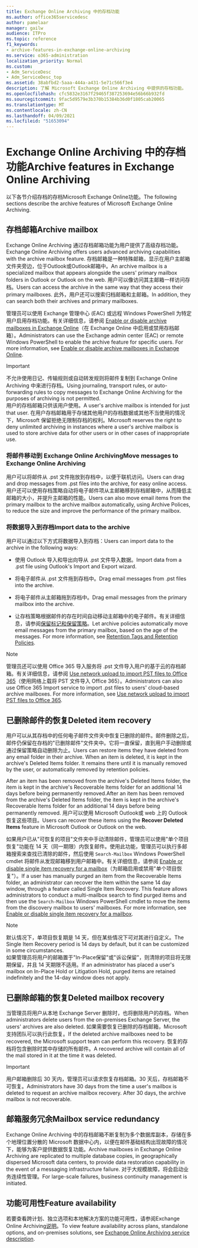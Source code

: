 ```yaml
---
title: Exchange Online Archiving 中的存档功能
ms.author: office365servicedesc
author: pamelaar
manager: gailw
audience: ITPro
ms.topic: reference
f1_keywords:
- archive-features-in-exchange-online-archiving
ms.service: o365-administration
localization_priority: Normal
ms.custom:
- Adm_ServiceDesc
- Adm_ServiceDesc_top
ms.assetid: 38abfbd2-5aaa-444a-a431-5e71c566f3e4
description: 了解 Microsoft Exchange Online Archiving 中提供的存档功能。
ms.openlocfilehash: cfc5832e3167f29465f387253694e56b66b932fd
ms.sourcegitcommit: 9fac5d9579e3b370b15384b36d0f1805cab20065
ms.translationtype: MT
ms.contentlocale: zh-CN
ms.lasthandoff: 04/09/2021
ms.locfileid: "51653094"
---
```

# <a name="archive-features-in-exchange-online-archiving"></a><span data-ttu-id="9cf1a-103">Exchange Online Archiving 中的存档功能</span><span class="sxs-lookup"><span data-stu-id="9cf1a-103">Archive features in Exchange Online Archiving</span></span>

<span data-ttu-id="9cf1a-104">以下各节介绍存档的存档Microsoft Exchange Online功能。</span><span class="sxs-lookup"><span data-stu-id="9cf1a-104">The following sections describe the archive features of Microsoft Exchange Online Archiving.</span></span>
  
## <a name="archive-mailbox"></a><span data-ttu-id="9cf1a-105">存档邮箱</span><span class="sxs-lookup"><span data-stu-id="9cf1a-105">Archive mailbox</span></span>

<span data-ttu-id="9cf1a-106">Exchange Online Archiving 通过存档邮箱功能为用户提供了高级存档功能。</span><span class="sxs-lookup"><span data-stu-id="9cf1a-106">Exchange Online Archiving offers users advanced archiving capabilities with the archive mailbox feature.</span></span> <span data-ttu-id="9cf1a-107">存档邮箱是一种特殊邮箱，显示在用户主邮箱文件夹旁边，位于Outlook或Outlook邮箱中。</span><span class="sxs-lookup"><span data-stu-id="9cf1a-107">An archive mailbox is a specialized mailbox that appears alongside the users' primary mailbox folders in Outlook or Outlook on the web.</span></span> <span data-ttu-id="9cf1a-108">用户可以像访问其主邮箱一样访问存档。</span><span class="sxs-lookup"><span data-stu-id="9cf1a-108">Users can access the archive in the same way that they access their primary mailboxes.</span></span> <span data-ttu-id="9cf1a-109">此外，用户还可以搜索归档邮箱和主邮箱。</span><span class="sxs-lookup"><span data-stu-id="9cf1a-109">In addition, they can search both their archives and primary mailboxes.</span></span>
  
<span data-ttu-id="9cf1a-p102">管理员可以使用 Exchange 管理中心 (EAC) 或远程 Windows PowerShell 为特定用户启用存档功能。有关详细信息，请参阅 [Enable or disable archive mailboxes in Exchange Online](/office365/securitycompliance/enable-archive-mailboxes)（在 Exchange Online 中启用或禁用存档邮箱）。</span><span class="sxs-lookup"><span data-stu-id="9cf1a-p102">Administrators can use the Exchange admin center (EAC) or remote Windows PowerShell to enable the archive feature for specific users. For more information, see [Enable or disable archive mailboxes in Exchange Online](/office365/securitycompliance/enable-archive-mailboxes).</span></span>
  
> [!IMPORTANT]
>  <span data-ttu-id="9cf1a-p103">不允许使用日记、传输规则或自动转发规则将邮件复制到 Exchange Online Archiving 中来进行存档。</span><span class="sxs-lookup"><span data-stu-id="9cf1a-p103">Using journaling, transport rules, or auto-forwarding rules to copy messages to Exchange Online Archiving for the purposes of archiving is not permitted. </span></span><br/>
>  <span data-ttu-id="9cf1a-113">用户的存档邮箱只供该用户使用。</span><span class="sxs-lookup"><span data-stu-id="9cf1a-113">A user's archive mailbox is intended for just that user.</span></span> <span data-ttu-id="9cf1a-114">在用户存档邮箱用于存储其他用户的存档数据或其他不当使用的情况下，Microsoft 保留拒绝无限制存档的权利。</span><span class="sxs-lookup"><span data-stu-id="9cf1a-114">Microsoft reserves the right to deny unlimited archiving in instances where a user's archive mailbox is used to store archive data for other users or in other cases of inappropriate use.</span></span>
  
### <a name="move-messages-to-exchange-online-archiving"></a><span data-ttu-id="9cf1a-115">将邮件移动到 Exchange Online Archiving</span><span class="sxs-lookup"><span data-stu-id="9cf1a-115">Move messages to Exchange Online Archiving</span></span>

<span data-ttu-id="9cf1a-116">用户可以将邮件从 .pst 文件拖放到存档中，以便于联机访问。</span><span class="sxs-lookup"><span data-stu-id="9cf1a-116">Users can drag and drop messages from .pst files into the archive, for easy online access.</span></span> <span data-ttu-id="9cf1a-117">用户还可以使用存档策略自动将电子邮件项从主邮箱移到存档邮箱中，从而降低主邮箱的大小，并提升主邮箱的性能。</span><span class="sxs-lookup"><span data-stu-id="9cf1a-117">Users can also move email items from the primary mailbox to the archive mailbox automatically, using Archive Polices, to reduce the size and improve the performance of the primary mailbox.</span></span> 
  
### <a name="import-data-to-the-archive"></a><span data-ttu-id="9cf1a-118">将数据导入到存档</span><span class="sxs-lookup"><span data-stu-id="9cf1a-118">Import data to the archive</span></span>

<span data-ttu-id="9cf1a-119">用户可以通过以下方式将数据导入到存档：</span><span class="sxs-lookup"><span data-stu-id="9cf1a-119">Users can import data to the archive in the following ways:</span></span>
  
- <span data-ttu-id="9cf1a-120">使用 Outlook 导入和导出向导从 .pst 文件导入数据。</span><span class="sxs-lookup"><span data-stu-id="9cf1a-120">Import data from a .pst file using Outlook's Import and Export wizard.</span></span>
    
- <span data-ttu-id="9cf1a-121">将电子邮件从 .pst 文件拖到存档中。</span><span class="sxs-lookup"><span data-stu-id="9cf1a-121">Drag email messages from .pst files into the archive.</span></span>
    
- <span data-ttu-id="9cf1a-122">将电子邮件从主邮箱拖到存档中。</span><span class="sxs-lookup"><span data-stu-id="9cf1a-122">Drag email messages from the primary mailbox into the archive.</span></span>
    
- <span data-ttu-id="9cf1a-p106">让存档策略根据邮件的存在时间自动移动主邮箱中的电子邮件。有关详细信息，请参阅[保留标记和保留策略](/Exchange/policy-and-compliance/mrm/retention-tags-and-retention-policies)。</span><span class="sxs-lookup"><span data-stu-id="9cf1a-p106">Let archive policies automatically move email messages from the primary mailbox, based on the age of the messages. For more information, see [Retention Tags and Retention Policies](/Exchange/policy-and-compliance/mrm/retention-tags-and-retention-policies).</span></span>
    
> [!NOTE]
> <span data-ttu-id="9cf1a-p107">管理员还可以使用 Office 365 导入服务将 .pst 文件导入用户的基于云的存档邮箱。有关详细信息，请参阅 [Use network upload to import PST files to Office 365](/office365/securitycompliance/use-network-upload-to-import-pst-files)（使用网络上载将 PST 文件导入 Office 365）。</span><span class="sxs-lookup"><span data-stu-id="9cf1a-p107">Administrators can also use Office 365 Import service to import .pst files to users' cloud-based archive mailboxes. For more information, see [Use network upload to import PST files to Office 365](/office365/securitycompliance/use-network-upload-to-import-pst-files).</span></span> 
  
## <a name="deleted-item-recovery"></a><span data-ttu-id="9cf1a-127">已删除邮件的恢复</span><span class="sxs-lookup"><span data-stu-id="9cf1a-127">Deleted item recovery</span></span>

<span data-ttu-id="9cf1a-p108">用户可以从其存档中的任何电子邮件文件夹中恢复已删除的邮件。邮件删除之后，邮件仍保留在存档的"已删除邮件"文件夹中。它将一直保留，直到用户手动删除或通过保留策略自动删除为止。</span><span class="sxs-lookup"><span data-stu-id="9cf1a-p108">Users can restore items they have deleted from any email folder in their archive. When an item is deleted, it is kept in the archive's Deleted Items folder. It remains there until it is manually removed by the user, or automatically removed by retention policies.</span></span>
  
<span data-ttu-id="9cf1a-131">After an item has been removed from the archive's Deleted Items folder, the item is kept in the archive's Recoverable Items folder for an additional 14 days before being permanently removed.</span><span class="sxs-lookup"><span data-stu-id="9cf1a-131">After an item has been removed from the archive's Deleted Items folder, the item is kept in the archive's Recoverable Items folder for an additional 14 days before being permanently removed.</span></span> <span data-ttu-id="9cf1a-132">用户可以使用 Microsoft Outlook或 web 上的 Outlook 恢复这些项目。</span><span class="sxs-lookup"><span data-stu-id="9cf1a-132">Users can recover these items using the **Recover Deleted Items** feature in Microsoft Outlook or Outlook on the web.</span></span> 
  
<span data-ttu-id="9cf1a-p110">如果用户已从"可恢复的项目"文件夹中手动清除邮件，管理员可以使用"单个项目恢复"功能在 14 天（同一期限）内恢复邮件。使用此功能，管理员可以执行多邮箱搜索来查找已清除的邮件，然后使用  `Search-Mailbox` Windows PowerShell cmdlet 将邮件从发现邮箱移到用户邮箱中。有关详细信息，请参阅 [Enable or disable single item recovery for a mailbox](/office365/securitycompliance/use-network-upload-to-import-pst-files)（为邮箱启用或禁用"单个项目恢复"）。</span><span class="sxs-lookup"><span data-stu-id="9cf1a-p110">If a user has manually purged an item from the Recoverable Items folder, an administrator can recover the item within the same 14 day window, through a feature called Single Item Recovery. This feature allows administrators to conduct a multi-mailbox search to find purged items and then use the  `Search-Mailbox` Windows PowerShell cmdlet to move the items from the discovery mailbox to users' mailboxes. For more information, see [Enable or disable single item recovery for a mailbox](/office365/securitycompliance/use-network-upload-to-import-pst-files).</span></span>
  
> [!NOTE]
>  <span data-ttu-id="9cf1a-p111">默认情况下，单项目恢复期是 14 天，但在某些情况下可对其进行自定义。</span><span class="sxs-lookup"><span data-stu-id="9cf1a-p111">The Single Item Recovery period is 14 days by default, but it can be customized in some circumstances. </span></span><br/>
>  <span data-ttu-id="9cf1a-137">如果管理员将用户的邮箱置于"In-Place保留"或"诉讼保留"，则清除的项目将无限期保留，并且 14 天期限不适用。</span><span class="sxs-lookup"><span data-stu-id="9cf1a-137">If an administrator has placed a user's mailbox on In-Place Hold or Litigation Hold, purged items are retained indefinitely and the 14-day window does not apply.</span></span> 
  
## <a name="deleted-mailbox-recovery"></a><span data-ttu-id="9cf1a-138">已删除邮箱的恢复</span><span class="sxs-lookup"><span data-stu-id="9cf1a-138">Deleted mailbox recovery</span></span>

<span data-ttu-id="9cf1a-139">当管理员将用户从本地 Exchange Server 删除时，也将删除用户的存档。</span><span class="sxs-lookup"><span data-stu-id="9cf1a-139">When administrators delete users from the on-premises Exchange Server, the users' archives are also deleted.</span></span> <span data-ttu-id="9cf1a-140">如果需要恢复已删除的存档邮箱，Microsoft 支持团队可以执行此恢复。</span><span class="sxs-lookup"><span data-stu-id="9cf1a-140">If the deleted archive mailboxes need to be recovered, the Microsoft support team can perform this recovery.</span></span> <span data-ttu-id="9cf1a-141">恢复的存档将包含删除时其中存储的所有邮件。</span><span class="sxs-lookup"><span data-stu-id="9cf1a-141">A recovered archive will contain all of the mail stored in it at the time it was deleted.</span></span>
  
> [!IMPORTANT]
> <span data-ttu-id="9cf1a-p113">用户邮箱删除后 30 天内，管理员可以请求恢复存档邮箱。30 天后，存档邮箱不可恢复。</span><span class="sxs-lookup"><span data-stu-id="9cf1a-p113">Administrators have 30 days from the time a user's mailbox is deleted to request an archive mailbox recovery. After 30 days, the archive mailbox is not recoverable.</span></span> 
  
## <a name="mailbox-service-redundancy"></a><span data-ttu-id="9cf1a-144">邮箱服务冗余</span><span class="sxs-lookup"><span data-stu-id="9cf1a-144">Mailbox service redundancy</span></span>

<span data-ttu-id="9cf1a-145">Exchange Online Archiving 中的存档邮箱不断复制为多个数据库副本，存储在多个地理位置分散的 Microsoft 数据中心内，以便在邮件基础结构出现故障的情况下，能够为客户提供数据恢复功能。</span><span class="sxs-lookup"><span data-stu-id="9cf1a-145">Archive mailboxes in Exchange Online Archiving are replicated to multiple database copies, in geographically dispersed Microsoft data centers, to provide data restoration capability in the event of a messaging infrastructure failure.</span></span> <span data-ttu-id="9cf1a-146">对于大规模故障，将会启动业务连续性管理。</span><span class="sxs-lookup"><span data-stu-id="9cf1a-146">For large-scale failures, business continuity management is initiated.</span></span> 
  
## <a name="feature-availability"></a><span data-ttu-id="9cf1a-147">功能可用性</span><span class="sxs-lookup"><span data-stu-id="9cf1a-147">Feature availability</span></span>

<span data-ttu-id="9cf1a-148">若要查看跨计划、独立选项和本地解决方案的功能可用性，请参阅Exchange Online Archiving[说明](exchange-online-archiving-service-description.md)。</span><span class="sxs-lookup"><span data-stu-id="9cf1a-148">To view feature availability across plans, standalone options, and on-premises solutions, see [Exchange Online Archiving service description](exchange-online-archiving-service-description.md).</span></span>
